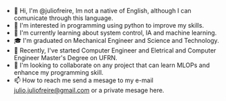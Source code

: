 - 👋 Hi, I'm @juliofreire, Im not a native of English, although I can comunicate through this language.
- 👀 I'm interested in programming using python to improve my skills.
- 🌱 I'm currently learning about system control, IA and machine learning.
- 🎓 I'm graduated on Mechanical Engineer and Science and Technology.
- 🎒 Recently, I've started Computer Engineer and Eletrical and Computer Engineer Master's Degree on UFRN.
- 💞️ I'm looking to collaborate on any project that can learn MLOPs and enhance my programming skill.
- 📫 How to reach me send a mesage to my e-mail julio.juliofreire@gmail.com or a private mesage here.

<!---
juliofreire/juliofreire is a ✨ special ✨ repository because its `README.md` (this file) appears on your GitHub profile.
You can click the Preview link to take a look at your changes.
--->
